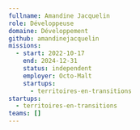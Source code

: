 ```yaml
---
fullname: Amandine Jacquelin
role: Développeuse
domaine: Développement
github: amandinejacquelin
missions:
  - start: 2022-10-17
    end: 2024-12-31
    status: independent
    employer: Octo-Malt
    startups:
      - territoires-en-transitions
startups:
  - territoires-en-transitions
teams: []
---
```

